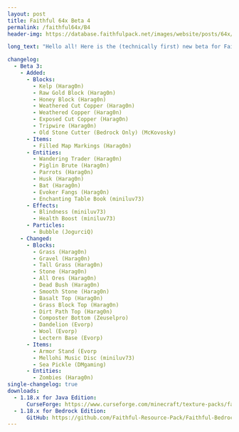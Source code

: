 ```yaml
---
layout: post
title: Faithful 64x Beta 4
permalink: /faithful64x/B4
header-img: https://database.faithfulpack.net/images/website/posts/64x/B4.jpg

long_text: "Hello all! Here is the (technically first) new beta for Faithful 64x! In today's update a lot of good things have been added including the kelp plant, the raw gold block, the rest of the copper blocks and the honey block! We're also introducing some new entities with the parrot, the wandering trader, the piglin brute and the husk joining in on the action! And as always, we can't forget the many changes that we've made to existing textures, for example stone, ores, grass or wool."

changelog:
  - Beta 3:
    - Added:
      - Blocks:
        - Kelp (Harag0n)
        - Raw Gold Block (Harag0n)
        - Honey Block (Harag0n)
        - Weathered Cut Copper (Harag0n)
        - Weathered Copper (Harag0n)
        - Exposed Cut Copper (Harag0n)
        - Tripwire (Harag0n)
        - Old Stone Cutter (Bedrock Only) (McKovosky)
      - Items:
        - Filled Map Markings (Harag0n)
      - Entities:
        - Wandering Trader (Harag0n)
        - Piglin Brute (Harag0n)
        - Parrots (Harag0n)
        - Husk (Harag0n)
        - Bat (Harag0n)
        - Evoker Fangs (Harag0n)
        - Enchanting Table Book (miniluv73)
      - Effects:
        - Blindness (miniluv73)
        - Health Boost (miniluv73)
      - Particles:
        - Bubble (JogurciQ)
    - Changed:
      - Blocks:
        - Grass (Harag0n)
        - Gravel (Harag0n)
        - Tall Grass (Harag0n)
        - Stone (Harag0n)
        - All Ores (Harag0n)
        - Dead Bush (Harag0n)
        - Smooth Stone (Harag0n)
        - Basalt Top (Harag0n)
        - Grass Block Top (Harag0n)
        - Dirt Path Top (Harag0n)
        - Composter Bottom (Zeuselpro)
        - Dandelion (Evorp)
        - Wool (Evorp)
        - Lectern Base (Evorp)
      - Items:
        - Armor Stand (Evorp
        - Mellohi Music Disc (miniluv73)
        - Sea Pickle (DMgaming)
      - Entities:
        - Zombies (Harag0n)
single-changelog: true
downloads:
  - 1.18.x for Java Edition:
      CurseForge: https://www.curseforge.com/minecraft/texture-packs/faithful-64x/files/3751500
  - 1.18.x for Bedrock Edition:
      GitHub: https://github.com/Faithful-Resource-Pack/Faithful-Bedrock-64x/releases/download/beta-4/Faithful.64x.Beta.4.mcpack
---
```

